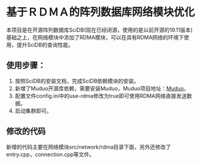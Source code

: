 # 基于ＲＤＭＡ的阵列数据库网络模块优化

本项目是在开源阵列数据库SciDB(现在已经闭源，使用的是以前开源的19.11版本)基础之上，在网络模块中添加了RDMA模块，可以在具有RDMA网络的环境下使用，提升SciDB的查询性能。

## 使用步骤：
1. 按照SciDB的安装文档，完成SciDB依赖模块的安装。
2. 新增了Muduo开源库依赖，需要安装Muduo，Muduo项目地址：[Muduo](https://github.com/chenshuo/muduo)。
3. 配置文件config.ini中的use-rdma修改为true即可使用RDMA网络直接发送数据。
4. 启动集群即可。

## 修改的代码

新增的代码主要在网络模块src/network/rdma目录下面，另外还修改了entry.cpp，connection.cpp等文件。